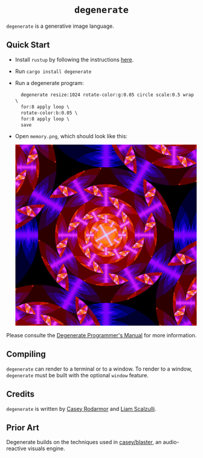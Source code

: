 <h1 align="center"><code>degenerate</code></h1>

`degenerate` is a generative image language.

## Quick Start

- Install `rustup` by following the instructions [here](https://rustup.rs/).
- Run `cargo install degenerate`
- Run a degenerate program:
  ```
    degenerate resize:1024 rotate-color:g:0.05 circle scale:0.5 wrap \
    for:8 apply loop \
    rotate-color:b:0.05 \
    for:8 apply loop \
    save
  ```
- Open `memory.png`, which should look like this:

  ![gorgeous example image](example.jpg)

Please consulte the
[Degenerate Programmer's Manual](https://degenerate.computer/man) for more
information.

## Compiling

`degenerate` can render to a terminal or to a window. To render to a window,
`degenerate` must be built with the optional `window` feature.

## Credits

`degenerate` is written by [Casey Rodarmor](https://rodarmor.com) and
[Liam Scalzulli](https://liam.rs).

## Prior Art

Degenerate builds on the techniques used in
[casey/blaster](https://github.com/casey/blaster), an audio-reactive visuals
engine.
